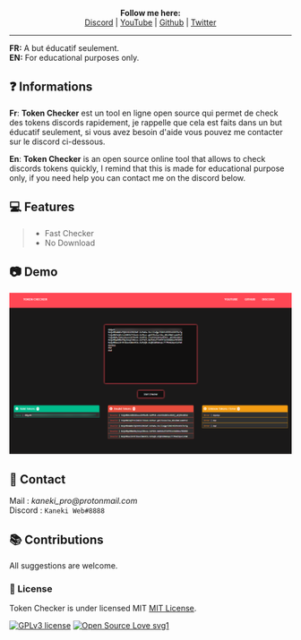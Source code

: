 <p align='center'>
  <b>Follow me here:</b><br>  
  <a href="https://discord.gg/kaneki">Discord</a> |
  <a href="https://www.youtube.com/channel/UC-XII5SSqbMOF1UX3N0Gl8g">YouTube</a> |
  <a href="https://github.com/KanekiWeb">Github</a> |
  <a href="https://twitter.com/Kaneki_Web">Twitter</a>
</p>


---

**FR:** A but éducatif seulement.    
**EN:** For educational purposes only.   



## ❓ Informations

__Fr__: **Token Checker** est un tool en ligne open source qui permet de check des tokens discords rapidement, je rappelle que cela est faits dans un but éducatif seulement, si vous avez besoin d'aide vous pouvez me contacter sur le discord ci-dessous.  

__En__: **Token Checker** is an open source online tool that allows to check discords tokens quickly, I remind that this is made for educational purpose only, if you need help you can contact me on the discord below.  
  
  
  
## 💻 Features  
> - Fast Checker 
> - No Download
 
  
  
## 📷 Demo  
![Demo Image](https://github.com/KanekiWeb/Token-Checker/blob/main/demo.png?raw=true)  
 
   
  
  
  
##  📝 Contact  
Mail : _kaneki_pro@protonmail.com_  
Discord : `Kaneki Web#8888`  
  
  
  
  
  

## 📚 Contributions  
All suggestions are welcome.  
    
   
    
   
  
### 📜 License
Token Checker is under licensed MIT [MIT License](https://github.com/KanekiWeb/Token-Checker/blob/master/LICENSE).

[![GPLv3 license](https://img.shields.io/badge/License-GPLv3-blue.svg)](http://perso.crans.org/besson/LICENSE.html)
[![Open Source Love svg1](https://badges.frapsoft.com/os/v1/open-source.svg?v=103)](https://github.com/ellerbrock/open-source-badges/)
